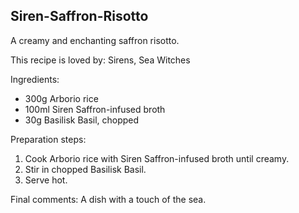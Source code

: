 ## Siren-Saffron-Risotto
A creamy and enchanting saffron risotto.

This recipe is loved by: Sirens, Sea Witches

Ingredients:

* 300g Arborio rice
* 100ml Siren Saffron-infused broth
* 30g Basilisk Basil, chopped

Preparation steps:

1. Cook Arborio rice with Siren Saffron-infused broth until creamy.
2. Stir in chopped Basilisk Basil.
3. Serve hot.

Final comments: A dish with a touch of the sea.

